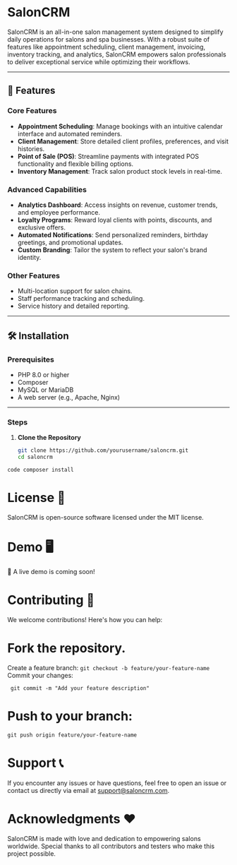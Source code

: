 # SalonCRM

SalonCRM is an all-in-one salon management system designed to simplify daily operations for salons and spa businesses. With a robust suite of features like appointment scheduling, client management, invoicing, inventory tracking, and analytics, SalonCRM empowers salon professionals to deliver exceptional service while optimizing their workflows.

---

## 🚀 Features

### Core Features
- **Appointment Scheduling**: Manage bookings with an intuitive calendar interface and automated reminders.
- **Client Management**: Store detailed client profiles, preferences, and visit histories.
- **Point of Sale (POS)**: Streamline payments with integrated POS functionality and flexible billing options.
- **Inventory Management**: Track salon product stock levels in real-time.

### Advanced Capabilities
- **Analytics Dashboard**: Access insights on revenue, customer trends, and employee performance.
- **Loyalty Programs**: Reward loyal clients with points, discounts, and exclusive offers.
- **Automated Notifications**: Send personalized reminders, birthday greetings, and promotional updates.
- **Custom Branding**: Tailor the system to reflect your salon's brand identity.

### Other Features
- Multi-location support for salon chains.
- Staff performance tracking and scheduling.
- Service history and detailed reporting.

---

## 🛠️ Installation

### Prerequisites
- PHP 8.0 or higher
- Composer
- MySQL or MariaDB
- A web server (e.g., Apache, Nginx)

---

### Steps
1. **Clone the Repository**
   ```bash
   git clone https://github.com/yourusername/saloncrm.git
   cd saloncrm

`code
composer install
`

# License 📄
SalonCRM is open-source software licensed under the MIT license.

# Demo 🖥️ 
🚧 A live demo is coming soon!

# Contributing 👥
We welcome contributions! Here's how you can help:


# Fork the repository.
Create a feature branch:
`
git checkout -b feature/your-feature-name
`
Commit your changes:

` 
git commit -m "Add your feature description"
`

# Push to your branch:

`
git push origin feature/your-feature-name  
`


#  Support 📞
If you encounter any issues or have questions, feel free to open an issue or contact us directly via email at support@saloncrm.com.

#  Acknowledgments ❤️

SalonCRM is made with love and dedication to empowering salons worldwide. 
Special thanks to all contributors and testers who make this project possible.
